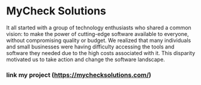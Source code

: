 # MyCheck Solutions

It all started with a group of technology enthusiasts who shared a common vision: to make the power of cutting-edge software available to everyone, without compromising quality or budget. We realized that many individuals and small businesses were having difficulty accessing the tools and software they needed due to the high costs associated with it. This disparity motivated us to take action and change the software landscape.

### link my project (https://mychecksolutions.com/)
